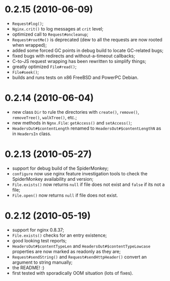0.2.15 (2010-06-09)
======

* `Request#log()`;
* `Nginx.crit()` to log messages at `crit` level;
* optimized call to `Request#oncleanup`;
* `Request#rootMe()` is deprecated (dew to all the requests are now rooted when wrapped);
* added some forced GC points in debug build to locate GC-related bugs;
* fixed bugs with redirects and without-a-timeout callbacks;
* C-to-JS request wrapping has been rewritten to simplify things;
* greatly optimized `File#read()`;
* `File#seek()`;
* builds and runs tests on x86 FreeBSD and PowerPC Debian.


0.2.14 (2010-06-04)
======

* new class `Dir` to rule the directories with `create()`, `remove()`, `removeTree()`, `walkTree()`, etc.;
* new methods in `Ngnx.File`: `getAccess()` and `setAccess()`;
* `HeadersOut#$contentLength` renamed to `HeadersOut#$contentLengthN` as in `HeadersIn` class.


0.2.13 (2010-05-27)
======

* support for debug build of the SpiderMonkey;
* `configure` now use nginx feature investigation tools to check the SpiderMonkey availability and version;
* `File.exists()` now returns `null` if file does not exist and `false` if its not a file;
* `File.open()` now returns `null` if file does not exist.


0.2.12 (2010-05-19)
======

* support for nginx 0.8.37;
* `File.exists()` checks for an entry existence;
* good looking test reports;
* `HeadersOut#$contentTypeLen` and `HeadersOut#$contentTypeLowcase` properties are now marked as readonly as they are;
* `Request#sendString()` and `Request#sendHttpHeader()` convert an argument to string manually;
* the README! :)
* first tested with sporadically OOM situation (lots of fixes).